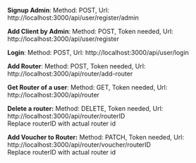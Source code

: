 **Signup Admin**:
Method: POST,
Url:  http://localhost:3000/api/user/register/admin

**Add Client by Admin**:
Method: POST,
Token needed, 
Url:  http://localhost:3000/api/user/register

**Login**:
Method: POST,
Url:  http://localhost:3000/api/user/login

**Add Router**:
Method: POST,
Token needed, 
Url: http://localhost:3000/api/router/add-router

**Get Router of a user**:
Method: GET,
Token needed, 
Url: http://localhost:3000/api/router

**Delete a router:**
Method: DELETE,
Token needed, 
Url: http://localhost:3000/api/router/routerID  
Replace routerID with actual router id

**Add Voucher to Router:**
Method: PATCH,
Token needed, 
Url: http://localhost:3000/api/router/voucher/routerID  
Replace routerID with actual router id
